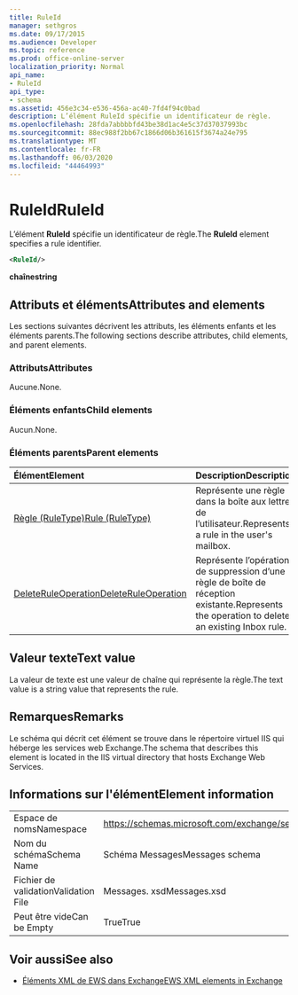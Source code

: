 ```yaml
---
title: RuleId
manager: sethgros
ms.date: 09/17/2015
ms.audience: Developer
ms.topic: reference
ms.prod: office-online-server
localization_priority: Normal
api_name:
- RuleId
api_type:
- schema
ms.assetid: 456e3c34-e536-456a-ac40-7fd4f94c0bad
description: L’élément RuleId spécifie un identificateur de règle.
ms.openlocfilehash: 28fda7abbbbfd43be38d1ac4e5c37d37037993bc
ms.sourcegitcommit: 88ec988f2bb67c1866d06b361615f3674a24e795
ms.translationtype: MT
ms.contentlocale: fr-FR
ms.lasthandoff: 06/03/2020
ms.locfileid: "44464993"
---
```

# <a name="ruleid"></a><span data-ttu-id="a0a21-103">RuleId</span><span class="sxs-lookup"><span data-stu-id="a0a21-103">RuleId</span></span>

<span data-ttu-id="a0a21-104">L’élément **RuleId** spécifie un identificateur de règle.</span><span class="sxs-lookup"><span data-stu-id="a0a21-104">The **RuleId** element specifies a rule identifier.</span></span> 
  
```XML
<RuleId/>
```

 <span data-ttu-id="a0a21-105">**chaîne**</span><span class="sxs-lookup"><span data-stu-id="a0a21-105">**string**</span></span>
## <a name="attributes-and-elements"></a><span data-ttu-id="a0a21-106">Attributs et éléments</span><span class="sxs-lookup"><span data-stu-id="a0a21-106">Attributes and elements</span></span>

<span data-ttu-id="a0a21-107">Les sections suivantes décrivent les attributs, les éléments enfants et les éléments parents.</span><span class="sxs-lookup"><span data-stu-id="a0a21-107">The following sections describe attributes, child elements, and parent elements.</span></span>
  
### <a name="attributes"></a><span data-ttu-id="a0a21-108">Attributs</span><span class="sxs-lookup"><span data-stu-id="a0a21-108">Attributes</span></span>

<span data-ttu-id="a0a21-109">Aucune.</span><span class="sxs-lookup"><span data-stu-id="a0a21-109">None.</span></span>
  
### <a name="child-elements"></a><span data-ttu-id="a0a21-110">Éléments enfants</span><span class="sxs-lookup"><span data-stu-id="a0a21-110">Child elements</span></span>

<span data-ttu-id="a0a21-111">Aucun.</span><span class="sxs-lookup"><span data-stu-id="a0a21-111">None.</span></span>
  
### <a name="parent-elements"></a><span data-ttu-id="a0a21-112">Éléments parents</span><span class="sxs-lookup"><span data-stu-id="a0a21-112">Parent elements</span></span>

|<span data-ttu-id="a0a21-113">**Élément**</span><span class="sxs-lookup"><span data-stu-id="a0a21-113">**Element**</span></span>|<span data-ttu-id="a0a21-114">**Description**</span><span class="sxs-lookup"><span data-stu-id="a0a21-114">**Description**</span></span>|
|:-----|:-----|
|[<span data-ttu-id="a0a21-115">Règle (RuleType)</span><span class="sxs-lookup"><span data-stu-id="a0a21-115">Rule (RuleType)</span></span>](rule-ruletype.md) <br/> |<span data-ttu-id="a0a21-116">Représente une règle dans la boîte aux lettres de l’utilisateur.</span><span class="sxs-lookup"><span data-stu-id="a0a21-116">Represents a rule in the user's mailbox.</span></span>  <br/> |
|[<span data-ttu-id="a0a21-117">DeleteRuleOperation</span><span class="sxs-lookup"><span data-stu-id="a0a21-117">DeleteRuleOperation</span></span>](deleteruleoperation.md) <br/> |<span data-ttu-id="a0a21-118">Représente l’opération de suppression d’une règle de boîte de réception existante.</span><span class="sxs-lookup"><span data-stu-id="a0a21-118">Represents the operation to delete an existing Inbox rule.</span></span>  <br/> |
   
## <a name="text-value"></a><span data-ttu-id="a0a21-119">Valeur texte</span><span class="sxs-lookup"><span data-stu-id="a0a21-119">Text value</span></span>

<span data-ttu-id="a0a21-120">La valeur de texte est une valeur de chaîne qui représente la règle.</span><span class="sxs-lookup"><span data-stu-id="a0a21-120">The text value is a string value that represents the rule.</span></span>
  
## <a name="remarks"></a><span data-ttu-id="a0a21-121">Remarques</span><span class="sxs-lookup"><span data-stu-id="a0a21-121">Remarks</span></span>

<span data-ttu-id="a0a21-122">Le schéma qui décrit cet élément se trouve dans le répertoire virtuel IIS qui héberge les services web Exchange.</span><span class="sxs-lookup"><span data-stu-id="a0a21-122">The schema that describes this element is located in the IIS virtual directory that hosts Exchange Web Services.</span></span>
  
## <a name="element-information"></a><span data-ttu-id="a0a21-123">Informations sur l'élément</span><span class="sxs-lookup"><span data-stu-id="a0a21-123">Element information</span></span>

|||
|:-----|:-----|
|<span data-ttu-id="a0a21-124">Espace de noms</span><span class="sxs-lookup"><span data-stu-id="a0a21-124">Namespace</span></span>  <br/> |https://schemas.microsoft.com/exchange/services/2006/messages  <br/> |
|<span data-ttu-id="a0a21-125">Nom du schéma</span><span class="sxs-lookup"><span data-stu-id="a0a21-125">Schema Name</span></span>  <br/> |<span data-ttu-id="a0a21-126">Schéma Messages</span><span class="sxs-lookup"><span data-stu-id="a0a21-126">Messages schema</span></span>  <br/> |
|<span data-ttu-id="a0a21-127">Fichier de validation</span><span class="sxs-lookup"><span data-stu-id="a0a21-127">Validation File</span></span>  <br/> |<span data-ttu-id="a0a21-128">Messages. xsd</span><span class="sxs-lookup"><span data-stu-id="a0a21-128">Messages.xsd</span></span>  <br/> |
|<span data-ttu-id="a0a21-129">Peut être vide</span><span class="sxs-lookup"><span data-stu-id="a0a21-129">Can be Empty</span></span>  <br/> |<span data-ttu-id="a0a21-130">True</span><span class="sxs-lookup"><span data-stu-id="a0a21-130">True</span></span>  <br/> |
   
## <a name="see-also"></a><span data-ttu-id="a0a21-131">Voir aussi</span><span class="sxs-lookup"><span data-stu-id="a0a21-131">See also</span></span>



- [<span data-ttu-id="a0a21-132">Éléments XML de EWS dans Exchange</span><span class="sxs-lookup"><span data-stu-id="a0a21-132">EWS XML elements in Exchange</span></span>](ews-xml-elements-in-exchange.md)


